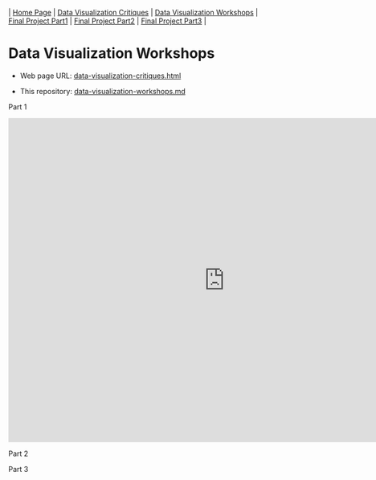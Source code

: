 | [Home Page](https://github.com/yasu24/Telling-Story-with-Data) | [Data Visualization Critiques](data-visualization-critiques.md) | [Data Visualization Workshops](data-visualization-workshops.md) | [Final Project Part1](final-project-part1.md) | [Final Project Part2](final-project-part2.md) | [Final Project Part3](final-project-part3.md) |

# Data Visualization Workshops
- Web page URL: [data-visualization-critiques.html](https://yasu24.github.io/Telling-Story-with-Data/data-visualization-workshops.html)

- This repository: [data-visualization-workshops.md](https://github.com/yasu24/Telling-Story-with-Data/blob/main/data-visualization-workshops.md)


Part 1

<iframe src="https://data.oecd.org/chart/7be9" width="860" height="645" style="border: 0" mozallowfullscreen="true" webkitallowfullscreen="true" allowfullscreen="true"><a href="https://data.oecd.org/chart/7be9" target="_blank">OECD Chart: General government debt, Total, % of GDP, Annual, 2022</a></iframe>


Part 2

<div class="flourish-embed flourish-chart" data-src="visualisation/14976506"><script src="https://public.flourish.studio/resources/embed.js"></script></div>


Part 3

<div class="flourish-embed flourish-chart" data-src="visualisation/14976326"><script src="https://public.flourish.studio/resources/embed.js"></script></div>

